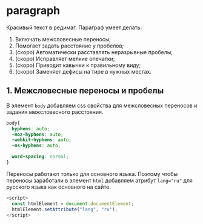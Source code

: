 # paragraph
Красивый текст в редимаг. 
Параграф умеет делать:
1. Включать межсловесные переносы;
1. Помогает задать расстояние у пробелов;
1. (скоро) Автоматически расставлять неразрывные пробелы;
1. (скоро) Исправляет мелкие опечатки;
1. (скоро) Приводит кавычки к правильному виду;
1. (скоро) Заменяет дефисы на тире в нужных местах.

## 1. Межсловесные переносы и пробелы

В элемент `body` добавляем css свойства для межсловесных переносов и задания межсловесного расстояния.
```css
body{
  hyphens: auto;
  -moz-hyphens: auto;
  -webkit-hyphens: auto;
  -ms-hyphens: auto;

  word-spacing: normal;
}
```

Переносы работают только для основного языка. Поэтому чтобы переносы заработали в элемент `html` добавляем атрибут `lang="ru"` для русского языка как основного на сайте.
```javascript
<script>
  const htmlElement = document.documentElement;
  htmlElement.setAttribute("lang", "ru");
</script>
```
